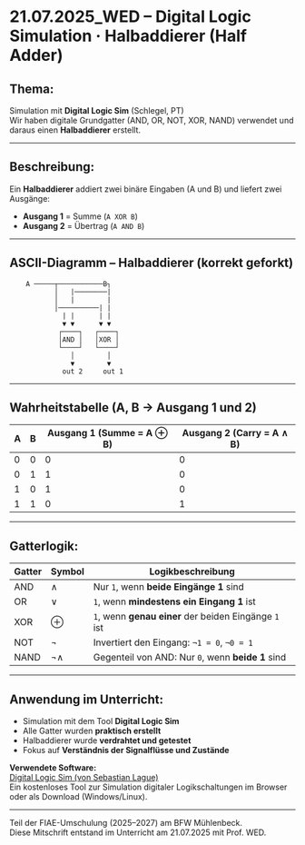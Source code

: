 # 21.07.2025_WED – Digital Logic Simulation · Halbaddierer (Half Adder)

## Thema:

Simulation mit **Digital Logic Sim** (Schlegel, PT)  
Wir haben digitale Grundgatter (AND, OR, NOT, XOR, NAND) verwendet und daraus einen **Halbaddierer** erstellt.

---

## Beschreibung:

Ein **Halbaddierer** addiert zwei binäre Eingaben (A und B) und liefert zwei Ausgänge:

- **Ausgang 1** = Summe (`A XOR B`)
- **Ausgang 2** = Übertrag (`A AND B`)

---

## ASCII-Diagramm – Halbaddierer (korrekt geforkt)

```
    A ─────┬───────────B┐
           │   |────────|
           │   |        |
           │──────────| |
             | |      | |
             ▼ ▼      ▼ ▼
            ┌────┐   ┌────┐
            │AND │   │XOR │
            └────┘   └────┘
               │        │
               ▼        ▼
             out 2     out 1

```

---

## Wahrheitstabelle (A, B → Ausgang 1 und 2)

| A   | B   | Ausgang 1 (Summe = A ⊕ B) | Ausgang 2 (Carry = A ∧ B) |
| --- | --- | ------------------------- | ------------------------- |
| 0   | 0   | 0                         | 0                         |
| 0   | 1   | 1                         | 0                         |
| 1   | 0   | 1                         | 0                         |
| 1   | 1   | 0                         | 1                         |

---

## Gatterlogik:

| Gatter | Symbol | Logikbeschreibung                                     |
| ------ | ------ | ----------------------------------------------------- |
| AND    | ∧      | Nur `1`, wenn **beide Eingänge 1** sind               |
| OR     | ∨      | `1`, wenn **mindestens ein Eingang 1** ist            |
| XOR    | ⊕      | `1`, wenn **genau einer** der beiden Eingänge `1` ist |
| NOT    | ¬      | Invertiert den Eingang: `¬1 = 0`, `¬0 = 1`            |
| NAND   | ¬∧     | Gegenteil von AND: Nur `0`, wenn **beide 1** sind     |

---

## Anwendung im Unterricht:

- Simulation mit dem Tool **Digital Logic Sim**
- Alle Gatter wurden **praktisch erstellt**
- Halbaddierer wurde **verdrahtet und getestet**
- Fokus auf **Verständnis der Signalflüsse und Zustände**

**Verwendete Software:**  
[Digital Logic Sim (von Sebastian Lague)](https://sebastian.itch.io/digital-logic-sim)  
Ein kostenloses Tool zur Simulation digitaler Logikschaltungen im Browser oder als Download (Windows/Linux).

---

Teil der FIAE-Umschulung (2025–2027) am BFW Mühlenbeck.  
Diese Mitschrift entstand im Unterricht am 21.07.2025 mit Prof. WED.

